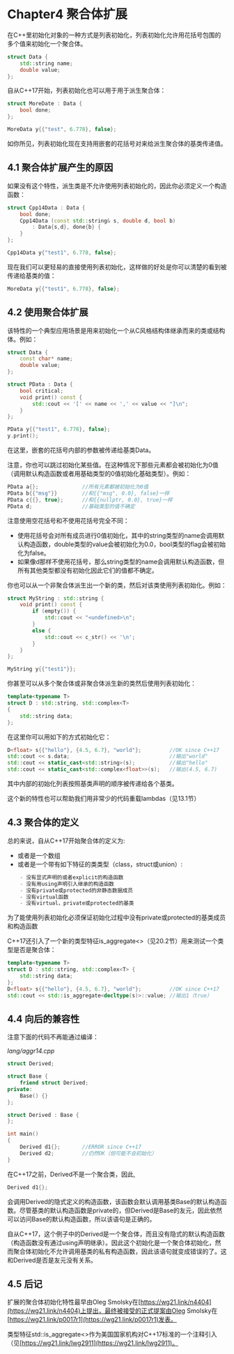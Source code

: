 # Chapter4 聚合体扩展

在C++里初始化对象的一种方式是列表初始化，列表初始化允许用花括号包围的多个值来初始化一个聚合体。

```cpp
struct Data {
    std::string name;
    double value;
};
```

自从C++17开始，列表初始化也可以用于用于派生聚合体：

```cpp
struct MoreDate : Data {
    bool done;
};

MoreData y{{"test", 6.778}, false};
```

如你所见，列表初始化现在支持用嵌套的花括号对来给派生聚合体的基类传递值。

## 4.1 聚合体扩展产生的原因

如果没有这个特性，派生类是不允许使用列表初始化的，因此你必须定义一个构造函数：

```cpp
struct Cpp14Data : Data {
    bool done;
    Cpp14Data (const std::string& s, double d, bool b)
        : Data{s,d}, done{b} {
    }
};

Cpp14Data y{"test1", 6.778, false};
```

现在我们可以更轻易的直接使用列表初始化，这样做的好处是你可以清楚的看到被传递给基类的值：

```cpp
MoreData y{{"test1", 6.778}, false};
```

## 4.2 使用聚合体扩展

该特性的一个典型应用场景是用来初始化一个从C风格结构体继承而来的类或结构体。例如：

```cpp
struct Data {
    const char* name;
    double value;
};

struct PData : Data {
    bool critical;
    void print() const {
        std::cout << '[' << name << ',' << value << "]\n";
    }
};

PData y{{"test1", 6.778}, false};
y.print();
```

在这里，嵌套的花括号内部的参数被传递给基类Data。

注意，你也可以跳过初始化某些值。在这种情况下那些元素都会被初始化为0值（调用默认构造函数或者用基础类型的0值初始化基础类型）。例如：

```cpp
PData a{};              //所有元素都被初始化为0值
PData b{{"msg"}}        //和{{"msg", 0.0}, false}一样
PData c{{}, true};      //和{{nullptr, 0.0}, true}一样
PData d;                //基础类型的值不确定
```

注意使用空花括号和不使用花括号完全不同：

* 使用花括号会对所有成员进行0值初始化，其中的string类型的name会调用默认构造函数，double类型的value会被初始化为0.0，bool类型的flag会被初始化为false。
* 如果像d那样不使用花括号，那么string类型的name会调用默认构造函数，但所有其他类型都没有初始化因此它们的值都不确定。

你也可以从一个非聚合体派生出一个新的类，然后对该类使用列表初始化。例如：

```cpp
struct MyString : std::string {
    void print() const {
        if (empty()) {
            std::cout << "<undefined>\n";
        }
        else {
            std::cout << c_str() << '\n';
        }
    }
};

MyString y{{"test1"}};
```

你甚至可以从多个聚合体或非聚合体派生新的类然后使用列表初始化：

```cpp
template<typename T>
struct D : std::string, std::complex<T>
{
    std::string data;
};
```

在这里你可以用如下的方式初始化它：

```cpp
D<float> s{{"hello"}, {4.5, 6.7}, "world"};         //OK since C++17
std::cout << s.data;                                //输出"world"
std::cout << static_cast<std::string>(s);           //输出"hello"
std::cout << static_cast<std::complex<float>>(s);   //输出(4.5, 6.7)
```

其中内部的初始化列表按照基类声明的顺序被传递给各个基类。

这个新的特性也可以帮助我们用非常少的代码重载lambdas（见13.1节）

## 4.3 聚合体的定义

总的来说，自从C++17开始聚合体的定义为:

* 或者是一个数组
* 或者是一个带有如下特征的类类型（class，struct或union）:

```cpp
    - 没有显式声明的或者explicit的构造函数
    - 没有用using声明引入继承的构造函数
    - 没有private或protected的非静态数据成员
    - 没有virtual函数
    - 没有virtual，private或protected的基类
```

为了能使用列表初始化必须保证初始化过程中没有private或protected的基类成员和构造函数

C++17还引入了一个新的类型特征is_aggregate<>（见20.2节）用来测试一个类型是否是聚合体：

```cpp
template<typename T>
struct D : std::string, std::complex<T> {
    std::string data;
};
D<float> s{{"hello"}, {4.5, 6.7}, "world"};         //OK since C++17
std::cout << std::is_aggregate<decltype(s)>::value; //输出1（true）
```

## 4.4 向后的兼容性

注意下面的代码不再能通过编译：

*lang/aggr14.cpp*

```cpp
struct Derived;

struct Base {
    friend struct Derived;
private:
    Base() {}
};

struct Derived : Base {
};

int main()
{
    Derived d1{};       //ERROR since C++17
    Derived d2;         //仍然OK（但可能不会初始化）
}
```

在C++17之前，Derived不是一个聚合类，因此,

```cpp
Derived d1{};
```

会调用Derived的隐式定义的构造函数，该函数会默认调用基类Base的默认构造函数。尽管基类的默认构造函数是private的，但Derived是Base的友元，因此依然可以访问Base的默认构造函数，所以该语句是正确的。

自从C++17，这个例子中的Derived是一个聚合体，而且没有隐式的默认构造函数（构造函数没有通过using声明继承）。因此这个初始化是一个聚合体初始化，然而聚合体初始化不允许调用基类的私有构造函数，因此该语句就变成错误的了。这和Derived是否是友元没有关系。

## 4.5 后记

扩展的聚合体初始化特性最早由Oleg Smolsky在[https://wg21.link/n4404](https://wg21.link/n4404)上提出，最终被接受的正式提案由Oleg Smolsky在[https://wg21.link/p0017r1](https://wg21.link/p0017r1)发表。

类型特征std::is_aggregate<>作为美国国家机构对C++17标准的一个注释引入（见[https://wg21.link/lwg2911](https://wg21.link/lwg2911)。
